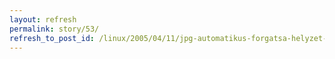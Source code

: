 ```yaml
---
layout: refresh
permalink: story/53/
refresh_to_post_id: /linux/2005/04/11/jpg-automatikus-forgatsa-helyzet-alapjn-jhead
---
```

